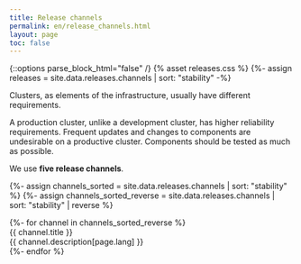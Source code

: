 ```yaml
---
title: Release channels
permalink: en/release_channels.html
layout: page
toc: false
---
```

{::options parse_block_html="false" /}
{% asset releases.css %}
{%- assign releases = site.data.releases.channels | sort: "stability" -%}

<div class="page__container page_releases">

<div class="releases__info">
<p>Clusters, as elements of the infrastructure, usually have different requirements.</p>
<p>A production cluster, unlike a development cluster, has higher reliability requirements. Frequent updates and changes to components are undesirable on a productive cluster. Components should be tested as much as possible.
</p>
We use <b>five release channels</b>.
</div>

{%- assign channels_sorted = site.data.releases.channels | sort: "stability" %}
{%- assign channels_sorted_reverse = site.data.releases.channels | sort: "stability" | reverse  %}

<div class="releases__menu">
{%- for channel in channels_sorted_reverse %}
    <div class="releases__menu-item releases__menu--channel--{{ channel.name }}">
        <div class="releases__menu-item-header">            
            <div class="releases__menu-item-title releases__menu--channel--{{ channel.name }}">
                {{ channel.title }}
            </div>
        </div>        
        <div class="releases__menu-item-description">
            {{ channel.description[page.lang] }}
        </div>
    </div>
{%- endfor %}
</div>

</div>
